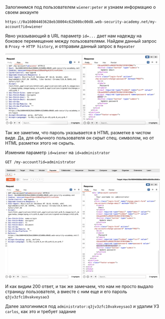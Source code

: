 Залогинимся под пользователем `wiener:peter` и узнаем информацию о своем аккаунте
```
https://0a16004403628eb38004c62b00bc00d8.web-security-academy.net/my-account?id=wiener
```
Явно указывающий в URL параметр `id=...` дает нам надежду на боковое перемещение между пользователями. 
Найдем данный запрос в `Proxy` -> `HTTP history`, и отправим данный запрос в `Repeater`

![img](https://github.com/adyatlove/PortSwiggerAcademy/blob/main/7.%20Access%20control/10.%20User%20ID%20controlled%20by%20request%20parameter%20with%20password%20disclosure/pics%20for%20walktrough/1.png)

Так же заметим, что пароль указывается в HTML разметке в чистом виде. Да, для обычного пользователя он скрыт спец. символом, но от HTML разметки этого не скрыть.

Изменим параметр `id=wiener` на `id=administrator`
```
GET /my-account?id=administrator
```
![img](https://github.com/adyatlove/PortSwiggerAcademy/blob/main/7.%20Access%20control/10.%20User%20ID%20controlled%20by%20request%20parameter%20with%20password%20disclosure/pics%20for%20walktrough/2.png)

И как видим 200 ответ, и так же замечаем, что нам не просто выдало страницу пользователя, а вместе с ним еще и его пароль `q3jv3zfc10vakveysao3`

Далее залогинимся под `administrator:q3jv3zfc10vakveysao3` и удалим УЗ `carlos`, как это и требует задание
